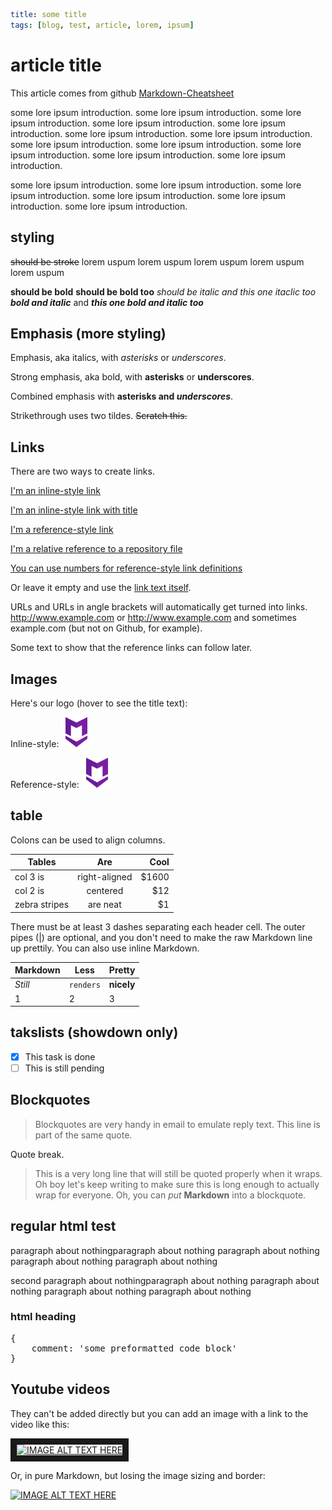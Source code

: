 ```yml
title: some title
tags: [blog, test, article, lorem, ipsum]
```

# article title

This article comes from github [Markdown-Cheatsheet](https://github.com/adam-p/markdown-here/wiki/Markdown-Cheatsheet)

some lore ipsum introduction. some lore ipsum introduction. some lore ipsum introduction. 
some lore ipsum introduction. some lore ipsum introduction. some lore ipsum introduction. 
some lore ipsum introduction. some lore ipsum introduction. some lore ipsum introduction. 
some lore ipsum introduction. some lore ipsum introduction. some lore ipsum introduction.


some lore ipsum introduction. some lore ipsum introduction. some lore ipsum introduction. 
some lore ipsum introduction. some lore ipsum introduction. some lore ipsum introduction.


## styling

~~should be stroke~~ lorem uspum lorem uspum lorem uspum lorem uspum lorem uspum
 
**should be bold** __should be bold too__ 
*should be italic* _and this one itaclic too_
***bold and italic*** and ___this one bold and italic too___

## Emphasis (more styling)

Emphasis, aka italics, with *asterisks* or _underscores_.

Strong emphasis, aka bold, with **asterisks** or __underscores__.

Combined emphasis with **asterisks and _underscores_**.

Strikethrough uses two tildes. ~~Scratch this.~~
 
## Links

There are two ways to create links.

[I'm an inline-style link](https://www.google.com)

[I'm an inline-style link with title](https://www.google.com "Google's Homepage")

[I'm a reference-style link][Arbitrary case-insensitive reference text]

[I'm a relative reference to a repository file](../blob/master/LICENSE)

[You can use numbers for reference-style link definitions][1]

Or leave it empty and use the [link text itself].

URLs and URLs in angle brackets will automatically get turned into links. 
http://www.example.com or <http://www.example.com> and sometimes 
example.com (but not on Github, for example).

Some text to show that the reference links can follow later.

[arbitrary case-insensitive reference text]: https://www.mozilla.org
[1]: http://slashdot.org
[link text itself]: http://www.reddit.com

## Images

Here's our logo (hover to see the title text):

Inline-style: 
![alt text](https://github.com/adam-p/markdown-here/raw/master/src/common/images/icon48.png "Logo Title Text 1")

Reference-style: 
![alt text][logo]

[logo]: https://github.com/adam-p/markdown-here/raw/master/src/common/images/icon48.png "Logo Title Text 2"

## table

Colons can be used to align columns.

| Tables        | Are           | Cool  |
| ------------- |:-------------:| -----:|
| col 3 is      | right-aligned | $1600 |
| col 2 is      | centered      |   $12 |
| zebra stripes | are neat      |    $1 |

There must be at least 3 dashes separating each header cell.
The outer pipes (|) are optional, and you don't need to make the 
raw Markdown line up prettily. You can also use inline Markdown.

| Markdown | Less | Pretty |
| --- | --- | --- |
| *Still* | `renders` | **nicely** |
| 1 | 2 | 3 |

## takslists (showdown only)

- [x] This task is done
- [ ] This is still pending

## Blockquotes

> Blockquotes are very handy in email to emulate reply text.
> This line is part of the same quote.

Quote break.

> This is a very long line that will still be quoted properly when it wraps. Oh boy let's keep writing to make sure this is long enough to actually wrap for everyone. Oh, you can *put* **Markdown** into a blockquote. 

## regular html test

<p>paragraph about nothingparagraph about nothing paragraph about nothing paragraph about nothing paragraph about nothing </p> 
<p>second paragraph about nothingparagraph about nothing paragraph about nothing paragraph about nothing paragraph about nothing </p>

<h3>html heading</h3>
<pre>
{
    comment: 'some preformatted code block'
}
</pre>

## Youtube videos
   
They can't be added directly but you can add an image with a link to the video like this:

<a href="http://www.youtube.com/watch?feature=player_embedded&v=fO2u-uxVBIc
" target="_blank"><img src="http://i.ytimg.com/vi_webp/fO2u-uxVBIc/mqdefault.webp" 
alt="IMAGE ALT TEXT HERE" width="240" height="180" border="10" /></a>


Or, in pure Markdown, but losing the image sizing and border:

[![IMAGE ALT TEXT HERE](http://i.ytimg.com/vi_webp/oJkeWbM6WCc/mqdefault.webp)](http://www.youtube.com/watch?v=fO2u-uxVBIc)
